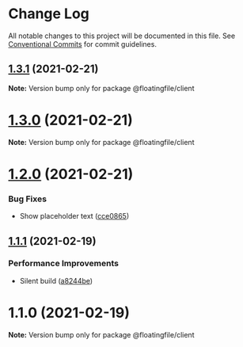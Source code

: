 # Change Log

All notable changes to this project will be documented in this file.
See [Conventional Commits](https://conventionalcommits.org) for commit guidelines.

## [1.3.1](https://github.com/garethlau/floatingfile-mono/compare/v1.3.0...v1.3.1) (2021-02-21)

**Note:** Version bump only for package @floatingfile/client





# [1.3.0](https://github.com/garethlau/floatingfile-mono/compare/v1.2.0...v1.3.0) (2021-02-21)

**Note:** Version bump only for package @floatingfile/client






# [1.2.0](https://github.com/garethlau/floatingfile-mono/compare/v1.1.2...v1.2.0) (2021-02-21)


### Bug Fixes

* Show placeholder text ([cce0865](https://github.com/garethlau/floatingfile-mono/commit/cce08656c3039444c1b3bf31c53e7a6983c5b6a1))






## [1.1.1](https://github.com/garethlau/floatingfile-mono/compare/v1.1.0...v1.1.1) (2021-02-19)

### Performance Improvements

- Silent build ([a8244be](https://github.com/garethlau/floatingfile-mono/commit/a8244bebfdbb4eb10e4053335722496c3f49bad5))

# 1.1.0 (2021-02-19)

**Note:** Version bump only for package @floatingfile/client
